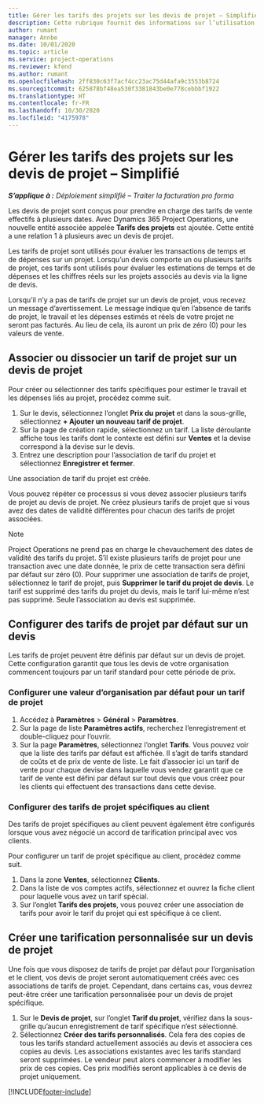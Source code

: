 ```yaml
---
title: Gérer les tarifs des projets sur les devis de projet – Simplifié
description: Cette rubrique fournit des informations sur l’utilisation de tarifs de projet sur les devis. (Sales)
author: rumant
manager: Annbe
ms.date: 10/01/2020
ms.topic: article
ms.service: project-operations
ms.reviewer: kfend
ms.author: rumant
ms.openlocfilehash: 2ff830c63f7acf4cc23ac75d44afa9c3553b8724
ms.sourcegitcommit: 625878bf48ea530f3381843be0e778cebbbf1922
ms.translationtype: HT
ms.contentlocale: fr-FR
ms.lasthandoff: 10/30/2020
ms.locfileid: "4175978"
---
```

# <a name="manage-project-price-lists-on-project-quotes---lite"></a>Gérer les tarifs des projets sur les devis de projet – Simplifié

_**S’applique à :** Déploiement simplifié – Traiter la facturation pro forma_

Les devis de projet sont conçus pour prendre en charge des tarifs de vente effectifs à plusieurs dates. Avec Dynamics 365 Project Operations, une nouvelle entité associée appelée **Tarifs des projets** est ajoutée. Cette entité a une relation 1 à plusieurs avec un devis de projet.

Les tarifs de projet sont utilisés pour évaluer les transactions de temps et de dépenses sur un projet. Lorsqu’un devis comporte un ou plusieurs tarifs de projet, ces tarifs sont utilisés pour évaluer les estimations de temps et de dépenses et les chiffres réels sur les projets associés au devis via la ligne de devis.

Lorsqu’il n’y a pas de tarifs de projet sur un devis de projet, vous recevez un message d’avertissement. Le message indique qu’en l’absence de tarifs de projet, le travail et les dépenses estimés et réels de votre projet ne seront pas facturés. Au lieu de cela, ils auront un prix de zéro (0) pour les valeurs de vente.

## <a name="associate-or-disassociate-a-project-price-list-on-a-project-quote"></a>Associer ou dissocier un tarif de projet sur un devis de projet

Pour créer ou sélectionner des tarifs spécifiques pour estimer le travail et les dépenses liés au projet, procédez comme suit.

1. Sur le devis, sélectionnez l’onglet **Prix du projet** et dans la sous-grille, sélectionnez **+ Ajouter un nouveau tarif de projet**.
2. Sur la page de création rapide, sélectionnez un tarif. La liste déroulante affiche tous les tarifs dont le contexte est défini sur **Ventes** et la devise correspond à la devise sur le devis.
4. Entrez une description pour l’association de tarif du projet et sélectionnez **Enregistrer et fermer**.

Une association de tarif du projet est créée.

Vous pouvez répéter ce processus si vous devez associer plusieurs tarifs de projet au devis de projet. Ne créez plusieurs tarifs de projet que si vous avez des dates de validité différentes pour chacun des tarifs de projet associées.

> [!NOTE]
> Project Operations ne prend pas en charge le chevauchement des dates de validité des tarifs du projet. S’il existe plusieurs tarifs de projet pour une transaction avec une date donnée, le prix de cette transaction sera défini par défaut sur zéro (0).
Pour supprimer une association de tarifs de projet, sélectionnez le tarif de projet, puis **Supprimer le tarif du projet de devis**. Le tarif est supprimé des tarifs du projet du devis, mais le tarif lui-même n’est pas supprimé. Seule l’association au devis est supprimée.

## <a name="set-up-default-project-price-lists-on-a-quote"></a>Configurer des tarifs de projet par défaut sur un devis

Les tarifs de projet peuvent être définis par défaut sur un devis de projet. Cette configuration garantit que tous les devis de votre organisation commencent toujours par un tarif standard pour cette période de prix.

### <a name="set-up-organizational-default-for-project-price-lists"></a>Configurer une valeur d’organisation par défaut pour un tarif de projet

1. Accédez à **Paramètres** > **Général** > **Paramètres**.
2. Sur la page de liste **Paramètres actifs**, recherchez l’enregistrement et double-cliquez pour l’ouvrir. 
3. Sur la page **Paramètres**, sélectionnez l’onglet **Tarifs**. Vous pouvez voir que la liste des tarifs par défaut est affichée. Il s’agit de tarifs standard de coûts et de prix de vente de liste. Le fait d’associer ici un tarif de vente pour chaque devise dans laquelle vous vendez garantit que ce tarif de vente est défini par défaut sur tout devis que vous créez pour les clients qui effectuent des transactions dans cette devise.

### <a name="set-up-customer-specific-project-price-lists"></a>Configurer des tarifs de projet spécifiques au client

Des tarifs de projet spécifiques au client peuvent également être configurés lorsque vous avez négocié un accord de tarification principal avec vos clients.

Pour configurer un tarif de projet spécifique au client, procédez comme suit.

1. Dans la zone **Ventes**, sélectionnez **Clients**.
2. Dans la liste de vos comptes actifs, sélectionnez et ouvrez la fiche client pour laquelle vous avez un tarif spécial.
3. Sur l’onglet **Tarifs des projets**, vous pouvez créer une association de tarifs pour avoir le tarif du projet qui est spécifique à ce client.

## <a name="create-custom-pricing-on-a-project-quote"></a>Créer une tarification personnalisée sur un devis de projet

Une fois que vous disposez de tarifs de projet par défaut pour l’organisation et le client, vos devis de projet seront automatiquement créés avec ces associations de tarifs de projet. Cependant, dans certains cas, vous devrez peut-être créer une tarification personnalisée pour un devis de projet spécifique. 

1. Sur le **Devis de projet**, sur l’onglet **Tarif du projet**, vérifiez dans la sous-grille qu’aucun enregistrement de tarif spécifique n’est sélectionné.
2. Sélectionnez **Créer des tarifs personnalisés**. Cela fera des copies de tous les tarifs standard actuellement associés au devis et associera ces copies au devis. Les associations existantes avec les tarifs standard seront supprimées. Le vendeur peut alors commencer à modifier les prix de ces copies. Ces prix modifiés seront applicables à ce devis de projet uniquement.


[!INCLUDE[footer-include](../../includes/footer-banner.md)]